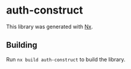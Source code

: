 # auth-construct

This library was generated with [Nx](https://nx.dev).

## Building

Run `nx build auth-construct` to build the library.
